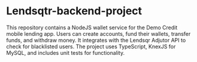 # Lendsqtr-backend-project
This repository contains a NodeJS wallet service for the Demo Credit mobile lending app. Users can create accounts, fund their wallets, transfer funds, and withdraw money. It integrates with the Lendsqr Adjutor API to check for blacklisted users. The project uses TypeScript, KnexJS for MySQL, and includes unit tests for functionality.
